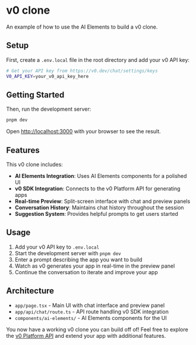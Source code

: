 # v0 clone

An example of how to use the AI Elements to build a v0 clone.

## Setup

First, create a `.env.local` file in the root directory and add your v0 API key:

```bash
# Get your API key from https://v0.dev/chat/settings/keys
V0_API_KEY=your_v0_api_key_here
```

## Getting Started

Then, run the development server:

```bash
pnpm dev
```

Open [http://localhost:3000](http://localhost:3000) with your browser to see the result.

## Features

This v0 clone includes:

- **AI Elements Integration**: Uses AI Elements components for a polished UI
- **v0 SDK Integration**: Connects to the v0 Platform API for generating apps
- **Real-time Preview**: Split-screen interface with chat and preview panels
- **Conversation History**: Maintains chat history throughout the session
- **Suggestion System**: Provides helpful prompts to get users started

## Usage

1. Add your v0 API key to `.env.local`
2. Start the development server with `pnpm dev`
3. Enter a prompt describing the app you want to build
4. Watch as v0 generates your app in real-time in the preview panel
5. Continue the conversation to iterate and improve your app

## Architecture

- `app/page.tsx` - Main UI with chat interface and preview panel
- `app/api/chat/route.ts` - API route handling v0 SDK integration
- `components/ai-elements/` - AI Elements components for the UI

You now have a working v0 clone you can build off of! Feel free to explore the [v0 Platform API](https://v0.dev/docs/api/platform) and extend your app with additional features.
